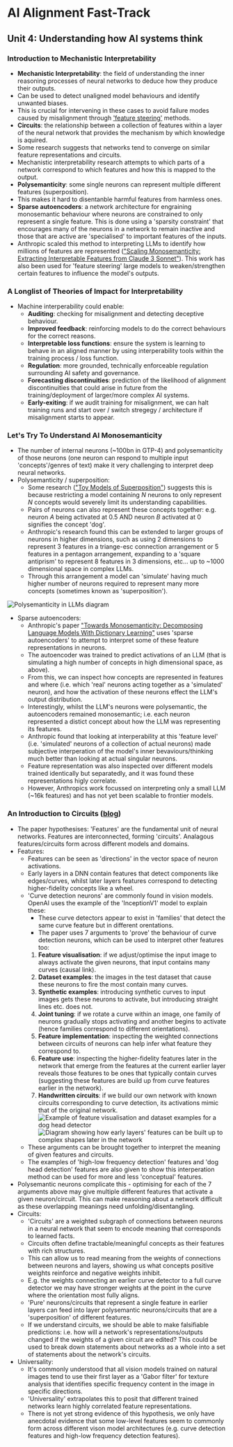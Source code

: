 # AI Alignment Fast-Track

## Unit 4: Understanding how AI systems think

### Introduction to Mechanistic Interpretability

* **Mechanistic Interpretability**: the field of understanding the inner reasoning processes of neural networks to deduce how they produce their outputs.
* Can be used to detect unaligned model behaviours and identify unwanted biases.
* This is crucial for intervening in these cases to avoid failure modes caused by misalignment through ['feature steering'](https://transformer-circuits.pub/2024/scaling-monosemanticity/index.html) methods.
* **Circuits**: the relationship between a collection of features within a layer of the neural network that provides the mechanism by which knowledge is aquired.
* Some research suggests that networks tend to converge on similar feature representations and circuits.
* Mechanistic interpretability research attempts to which parts of a network correspond to which features and how this is mapped to the output.
* **Polysemanticity**: some single neurons can represent multiple different features (superposition).
* This makes it hard to disentanble harmful features from harmless ones.
* **Sparse autoencoders**: a network architecture for engraining monosemantic behaviour where neurons are constrained to only represent a single feature. This is done using a 'sparsity constraint' that encourages many of the neurons in a network to remain inactive and those that are active are 'specialised' to important features of the inputs.
* Anthropic scaled this method to interpreting LLMs to identify how millions of features are represented (["Scaling Monosemanticity: Extracting Interpretable Features from Claude 3 Sonnet"](https://transformer-circuits.pub/2024/scaling-monosemanticity/index.html)). This work has also been used for 'feature steering' large models to weaken/strengthen certain features to influence the model's outputs.

### A Longlist of Theories of Impact for Interpretability

* Machine interperability could enable:
  * **Auditing**: checking for misalignment and detecting deceptive behaviour.
  * **Improved feedback**: reinforcing models to do the correct behaviours for the correct reasons.
  * **Interpretable loss functions**: ensure the system is learning to behave in an aligned manner by using interperability tools within the training process / loss function.
  * **Regulation**: more grounded, technically enforceable regulation surrounding AI safety and governance.
  * **Forecasting discontinuities**: prediction of the likelihood of alignment discontinuities that could arise in future from the training/deployment of larger/more complex AI systems.
  * **Early-exiting**: if we audit training for misalignment, we can halt training runs and start over / switch stregegy / architecture if misalignment starts to appear.

### Let's Try To Understand AI Monosemanticity

* The number of internal neurons (~100bn in GTP-4) and polysemanticity of those neurons (one neuron can respond to multiple input 'concepts'/genres of text) make it very challenging to interpret deep neural networks.
* Polysemanticity / superposition:
  * Some research (["Toy Models of Superposition"](https://transformer-circuits.pub/2022/toy_model/index.html)) suggests this is because restricting a model containing $N$ neurons to only represent $N$ concepts would severely limit its understanding capabilities.
  * Pairs of neurons can also represent these concepts together: e.g. neuron $A$ being activated at $0.5$ AND neuron $B$ activated at $0$ signifies the concept 'dog'.
  * Anthropic's research found this can be extended to larger groups of neurons in higher dimensions, such as using 2 dimensions to represent 3 features in a triange-esc connection arrangement or 5 features in a pentagon arrangement, expanding to a 'square antiprism' to represent 8 features in 3 dimensions, etc... up to ~1000 dimensional space in complex LLMs.
  * Through this arrangement a model can 'simulate' having much higher number of neurons required to represent many more concepts (sometimes known as 'superposition').

![Polysemanticity in LLMs diagram](https://substackcdn.com/image/fetch/f_auto,q_auto:good,fl_progressive:steep/https%3A%2F%2Fsubstack-post-media.s3.amazonaws.com%2Fpublic%2Fimages%2F157938c0-cc3b-4bfa-8c21-7513581cca04_1433x1046.png)

* Sparse autoencoders:
  * Anthropic's paper ["Towards Monosemanticity: Decomposing Language Models With Dictionary Learning"](https://transformer-circuits.pub/2023/monosemantic-features/index.html) uses 'sparse autoencoders' to attempt to interpret some of these feature representations in neurons.
  * The autoencoder was trained to predict activations of an LLM (that is simulating a high number of concepts in high dimensional space, as above).
  * From this, we can inspect how concepts are represented in features and where (i.e. which 'real' neurons acting together as a 'simulated' neuron), and how the activation of these neurons effect the LLM's output distribution.
  * Interestingly, whilst the LLM's neurons were polysemantic, the autoencoders remained monosemantic; i.e. each neuron represented a distict concept about how the LLM was representing its features.
  * Anthropic found that looking at interperability at this 'feature level' (i.e. 'simulated' neurons of a collection of actual neurons) made subjective interperation of the model's inner bevaviours/thinking much better than looking at actual singular neurons.
  * Feature representation was also inspected over different models trained identically but separatedly, and it was found these representations higly correlate.
  * However, Anthropics work focussed on interpreting only a small LLM (~16k features) and has not yet been scalable to frontier models.

### An Introduction to Circuits ([blog](https://distill.pub/2020/circuits/zoom-in/))

* The paper hypothesises: 'Features' are the fundamental unit of neural networks. Features are interconnected, forming 'circuits'. Analagous features/circuits form across different models and domains.
* Features:
  * Features can be seen as 'directions' in the vector space of neuron activations.
  * Early layers in a DNN contain features that detect components like edges/curves, whilst later layers features correspond to detecting higher-fidelity concepts like a wheel.
  * 'Curve detection neurons' are commonly found in vision models. OpenAI uses the example of the 'InceptionV1' model to explain these:
    * These curve detectors appear to exist in 'families' that detect the same curve feature but in different orentations.
    * The paper uses 7 arguments to 'prove' the behaviour of curve detection neurons, which can be used to interpret other features too:
    1) **Feature visualisation**: if we adjust/optimise the input image to always activate the given neurons, that input contains many curves (causal link).
    2) **Dataset examples**: the images in the test dataset that cause these neurons to fire the most contain many curves.
    3) **Synthetic examples**: introducing synthetic curves to input images gets these neurons to activate, but introducing straight lines etc. does not.
    4) **Joint tuning**: if we rotate a curve within an image, one family of neurons gradually stops activating and another begins to activate (hence families correspond to different orientations).
    5) **Feature implementation**: inspecting the weighted connections between circuits of neurons can help infer what feature they correspond to.
    6) **Feature use**: inspecting the higher-fidelity features later in the network that emerge from the features at the current earlier layer reveals those features to be ones that typically contain curves (suggesting these features are build up from curve features earlier in the network).
    7) **Handwritten circuits**: if we build our own network with known circuits corresponding to curve detection, its activations mimic that of the original network.
![Example of feature visualisation and dataset examples for a dog head detector](https://distill.pub/2020/circuits/zoom-in/images/dog-pose.png)
![Diagram showing how early layers' features can be built up to complex shapes later in the network](https://distill.pub/2020/circuits/zoom-in/images/curve-circuit.png)
  * These arguments can be brought together to interpret the meaning of given features and circuits.
  * The examples of 'high-low frequency detection' features and 'dog head detection' features are also given to show this interperation method can be used for more and less 'conceptual' features.
* Polysemantic neurons complicate this - optimising for each of the 7 arguments above may give multiple different features that activate a given neuron/circuit. This can make reasoning about a network difficult as these overlapping meanings need unfolding/disentangling.
* Circuits:
  * 'Circuits' are a weighted subgraph of connections between neurons in a neural network that seem to encode meaning that corresponds to learned facts.
  * Circuits often define tractable/meaningful concepts as their features with rich structures.
  * This can allow us to read meaning from the weights of connections between neurons and layers, showing us what concepts positive weights reinforce and negative weights inhibit.
  * E.g. the weights connecting an earlier curve detector to a full curve detector we may have stronger weights at the point in the curve where the orientation most fully aligns.
  * 'Pure' neurons/circuits that represent a single feature in earlier layers can feed into layer polysemantic neurons/circuits that are a 'superposition' of different features.
  * If we understand circuits, we should be able to make falsifiable predictions: i.e. how will a network's representations/outputs changed if the weights of a given circuit are edited? This could be used to break down statements about networks as a whole into a set of statements about the network's circuits.
* Universality:
  * It's commonly understood that all vision models trained on natural images tend to use their first layer as a 'Gabor filter' for texture analysis that identifies specific frequency content in the image in specific directions.
  * 'Universality' extrapolates this to posit that different trained networks learn highly correlated feature representations.
  * There is not yet strong evidence of this hypothesis, we only have anecdotal evidence that some low-level features seem to commonly form across different vison model architectures (e.g. curve detection features and high-low frequency detection features).
